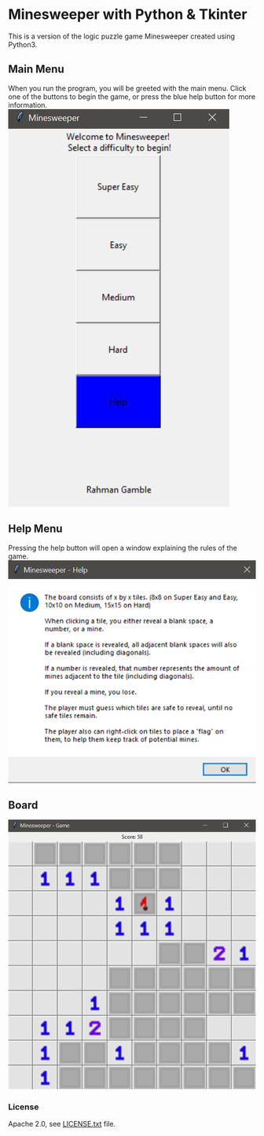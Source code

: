 # Minesweeper with Python & Tkinter

This is a version of the logic puzzle game Minesweeper created using Python3.

## Main Menu
When you run the program, you will be greeted with the main menu. Click one of the buttons to begin the game, or press the blue help button for more information.
![A screenshot of the main menu](screenshots/main_menu.png)
## Help Menu
Pressing the help button will open a window explaining the rules of the game.
![Pic of the help menu](screenshots/help_menu.png)
## Board
![Pic of the game board](screenshots/board.png)

### License
Apache 2.0, see [LICENSE.txt](/LICENSE.txt) file.